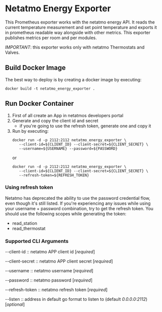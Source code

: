 # Netatmo Energy Exporter

This Prometheus exporter works with the netatmo energy API.
It reads the current temperature measurement and set point temperature
and exports it in prometheus readable way alongside with other metrics.
This exporter publishes metrics per room and per modules.

*IMPORTANT*: this exporter works only with netatmo Thermostats and Valves.

## Build Docker Image

The best way to deploy is by creating a docker image by executing:

```shell
docker build -t netatmo_energy_exporter .
```

## Run Docker Container

1. First of all create an App in netatmos developers portal
2. Generate and copy the client id and secret
   * if you're going to use the refresh token, generate one and copy it
3. Run by executing:
    ```shell script
    docker run -d -p 2112:2112 netatmo_energy_exporter \
       --client-id=${CLIENT_ID} --client-secret=${CLIENT_SECRET} \
       --username=${USERNAME} --password=${PASSWORD}
    ```
   or
   ```shell script
   docker run -d -p 2112:2112 netatmo_energy_exporter \
      --client-id=${CLIENT_ID} --client-secret=${CLIENT_SECRET} \
      --refresh-token=${REFRESH_TOKEN}
   ```
   
### Using refresh token

Netatmo has deprecated the ability to use the password credential flow, even though it's still listed.
If you're experiencing any issues while using your username + password combination, try to get the 
refresh token. You should use the following scopes while generating the token:
- read_station
- read_thermostat

### Supported CLI Arguments

--client-id :: netatmo APP client id [*required*]

--client-secret :: netatmo APP client secret [*required*]

--username :: netatmo username [*required*]

--password :: netatmo password [*required*]

--refresh-token :: netatmo refresh token [*required*]

--listen :: address in default go format to listen to (default _0.0.0.0:2112_) [*optional*]
